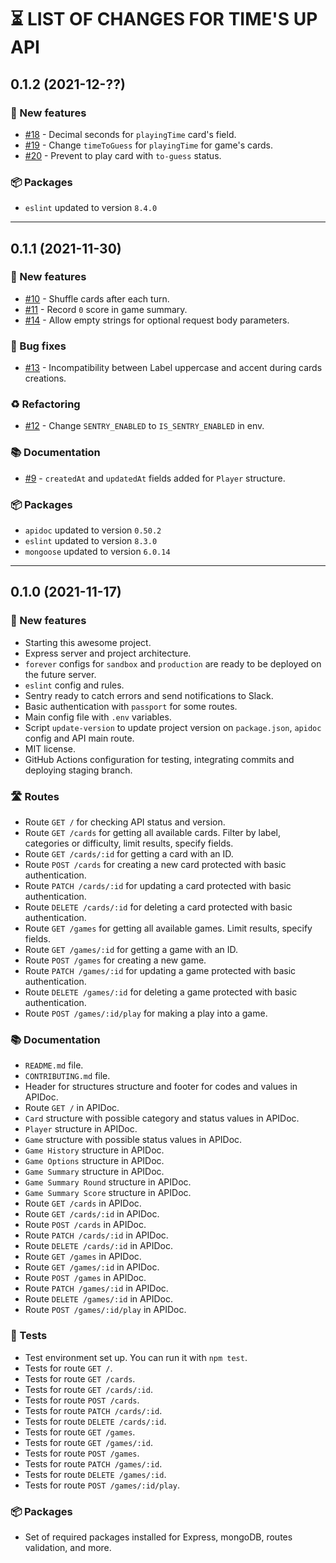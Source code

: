 # ⏳ LIST OF CHANGES FOR TIME'S UP API

## 0.1.2 (2021-12-??)

### 🚀 New features

* [#18](https://github.com/pIay-it/times-up-api/issues/18) - Decimal seconds for `playingTime` card's field.
* [#19](https://github.com/pIay-it/times-up-api/issues/19) - Change `timeToGuess` for `playingTime` for game's cards.
* [#20](https://github.com/pIay-it/times-up-api/issues/20) - Prevent to play card with `to-guess` status.

### 📦 Packages

* `eslint` updated to version `8.4.0`

---

## 0.1.1 (2021-11-30)

### 🚀 New features

* [#10](https://github.com/pIay-it/times-up-api/issues/10) - Shuffle cards after each turn.
* [#11](https://github.com/pIay-it/times-up-api/issues/11) - Record `0` score in game summary.
* [#14](https://github.com/pIay-it/times-up-api/issues/14) - Allow empty strings for optional request body parameters.

### 🐛 Bug fixes

* [#13](https://github.com/pIay-it/times-up-api/issues/13) - Incompatibility between Label uppercase and accent during cards creations.

### ♻️ Refactoring

* [#12](https://github.com/pIay-it/times-up-api/issues/12) - Change `SENTRY_ENABLED` to `IS_SENTRY_ENABLED` in env.

### 📚 Documentation

* [#9](https://github.com/pIay-it/times-up-api/issues/9) - `createdAt` and `updatedAt` fields added for `Player` structure.

### 📦 Packages

* `apidoc` updated to version `0.50.2`
* `eslint` updated to version `8.3.0`
* `mongoose` updated to version `6.0.14`

---

## 0.1.0 (2021-11-17)

### 🚀 New features

* Starting this awesome project.
* Express server and project architecture.
* `forever` configs for `sandbox` and `production` are ready to be deployed on the future server.
* `eslint` config and rules.
* Sentry ready to catch errors and send notifications to Slack.
* Basic authentication with `passport` for some routes.
* Main config file with `.env` variables.
* Script `update-version` to update project version on `package.json`, `apidoc` config and API main route.
* MIT license. 
* GitHub Actions configuration for testing, integrating commits and deploying staging branch. 

### 🛣 Routes

* Route `GET /` for checking API status and version.
* Route `GET /cards` for getting all available cards. Filter by label, categories or difficulty, limit results, specify fields.
* Route `GET /cards/:id` for getting a card with an ID.
* Route `POST /cards` for creating a new card protected with basic authentication.
* Route `PATCH /cards/:id` for updating a card protected with basic authentication.
* Route `DELETE /cards/:id` for deleting a card protected with basic authentication.
* Route `GET /games` for getting all available games. Limit results, specify fields.
* Route `GET /games/:id` for getting a game with an ID.
* Route `POST /games` for creating a new game.
* Route `PATCH /games/:id` for updating a game protected with basic authentication.
* Route `DELETE /games/:id` for deleting a game protected with basic authentication.
* Route `POST /games/:id/play` for making a play into a game.

### 📚 Documentation

* `README.md` file.
* `CONTRIBUTING.md` file.
* Header for structures structure and footer for codes and values in APIDoc.
* Route `GET /` in APIDoc.
* `Card` structure with possible category and status values in APIDoc.
* `Player` structure in APIDoc.
* `Game` structure with possible status values in APIDoc.
* `Game History` structure in APIDoc.
* `Game Options` structure in APIDoc.
* `Game Summary` structure in APIDoc.
* `Game Summary Round` structure in APIDoc.
* `Game Summary Score` structure in APIDoc.
* Route `GET /cards` in APIDoc.
* Route `GET /cards/:id` in APIDoc.
* Route `POST /cards` in APIDoc.
* Route `PATCH /cards/:id` in APIDoc.
* Route `DELETE /cards/:id` in APIDoc.
* Route `GET /games` in APIDoc.
* Route `GET /games/:id` in APIDoc.
* Route `POST /games` in APIDoc.
* Route `PATCH /games/:id` in APIDoc.
* Route `DELETE /games/:id` in APIDoc.
* Route `POST /games/:id/play` in APIDoc.

### 🧪 Tests

* Test environment set up. You can run it with `npm test`.
* Tests for route `GET /`.
* Tests for route `GET /cards`.
* Tests for route `GET /cards/:id`.
* Tests for route `POST /cards`.
* Tests for route `PATCH /cards/:id`.
* Tests for route `DELETE /cards/:id`.
* Tests for route `GET /games`.
* Tests for route `GET /games/:id`.
* Tests for route `POST /games`.
* Tests for route `PATCH /games/:id`.
* Tests for route `DELETE /games/:id`.
* Tests for route `POST /games/:id/play`.

### 📦 Packages

* Set of required packages installed for Express, mongoDB, routes validation, and more.